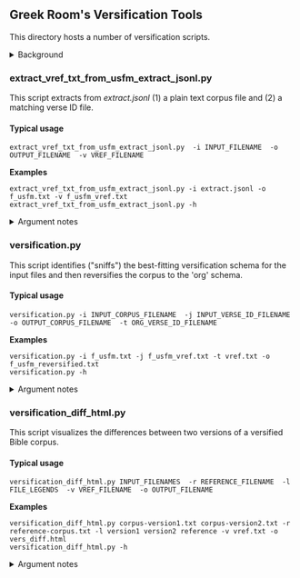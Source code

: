 ## Greek Room's Versification Tools

This directory hosts a number of versification scripts.
<details>
<summary>Background</summary>

There are multiple schemas to identify Bible verses.
For example, *"The Lord is my shepherd, I shall not want."* is identified as **PSA 23:1** in many Bibles,
but as **PSA 23:2** in the *original* schema (which uses PSA 23:1 for the descriptive title *"A psalm of David."*).

These are the most common schemas:
* Original Hebrew/Greek ('org')
* English, mainly Protestant ('eng')
* Russian Synodal Canonical, mainly Russian Protestant ('rsc')
* Russian Orthodox ('rso')
* Vulgate, mainly Catholic ('vul')
* Septuagint, mainly Orthodox ('lxx')

In order to compare and align Bible verses across different translation, many tools normalize the versification to *original* ('org'),
including, for example, the [eBible Corpus](https://github.com/BibleNLP/ebible). This process is called **reversification**.

These versification tools support such reversification. They also provide back-versification.
</details>

### extract_vref_txt_from_usfm_extract_jsonl.py

This script extracts from *extract.jsonl* (1) a plain text corpus file and (2) a matching verse ID file.

#### Typical usage
```
extract_vref_txt_from_usfm_extract_jsonl.py  -i INPUT_FILENAME  -o OUTPUT_FILENAME  -v VREF_FILENAME
```

**Examples**
```
extract_vref_txt_from_usfm_extract_jsonl.py -i extract.jsonl -o f_usfm.txt -v f_usfm_vref.txt
extract_vref_txt_from_usfm_extract_jsonl.py -h
```

<details>
<summary>Argument notes</summary>

* *extract.jsonl* (input) is the file produced by script [usfm_check.py](https://github.com/BibleNLP/greek-room/edit/main/greekroom/greekroom/usfm/README.md).
* *f_usfm.txt* (output) is the Bible corpus in plain text, one verse per line.
* *f_usfm_vref.txt* (output) is a companion file of verse IDs, matching *f_usfm.txt* line by line.
</details>

### versification.py

This script identifies ("sniffs") the best-fitting versification schema for the input files and then reversifies the corpus to the 'org' schema.

#### Typical usage
```
versification.py -i INPUT_CORPUS_FILENAME  -j INPUT_VERSE_ID_FILENAME  -o OUTPUT_CORPUS_FILENAME  -t ORG_VERSE_ID_FILENAME
```

**Examples**
```
versification.py -i f_usfm.txt -j f_usfm_vref.txt -t vref.txt -o f_usfm_reversified.txt
versification.py -h
```

<details>
<summary>Argument notes</summary>

* *f_usfm.txt* (input) is the Bible corpus file produced by script *extract_vref_txt_from_usfm_extract_jsonl.py* (or by some other script)
* *f_usfm_vref.txt* (input) is the verse ID file produced by script *extract_vref_txt_from_usfm_extract_jsonl.py* (or by some other script)
* *vref.txt* (input) is the target verse ID order that the output file *f_usfm_reversified.txt* should be in (standard *vref.txt* file available at [data/vref.txt](data/vref.txt))
* *f_usfm_reversified.txt* (output) is the reversified Bible corpus (typically following the 'org' schema) matching *vref.txt* line by line.
</details>


### versification_diff_html.py

This script visualizes the differences between two versions of a versified Bible corpus.

#### Typical usage
```
versification_diff_html.py INPUT_FILENAMES  -r REFERENCE_FILENAME  -l FILE_LEGENDS  -v VREF_FILENAME  -o OUTPUT_FILENAME
```

**Examples**
```
versification_diff_html.py corpus-version1.txt corpus-version2.txt -r reference-corpus.txt -l version1 version2 reference -v vref.txt -o vers_diff.html
versification_diff_html.py -h
```

<details>
<summary>Argument notes</summary>

* *corpus-version1.txt* (input) is one version of a reversification.
* *corpus-version2.txt* (input) is another version of a reversification.
* *reference-corpus* (input) is a reference corpus.
* *version1, version2, reference* (input) are the *legends* (table head titles).
* *vref.txt* (input) is a file with the verse IDs, same number of lines as the corpus files.
* *vers_diff.html* (output) is the visualized difference between the 2 versification versions.
</details>
